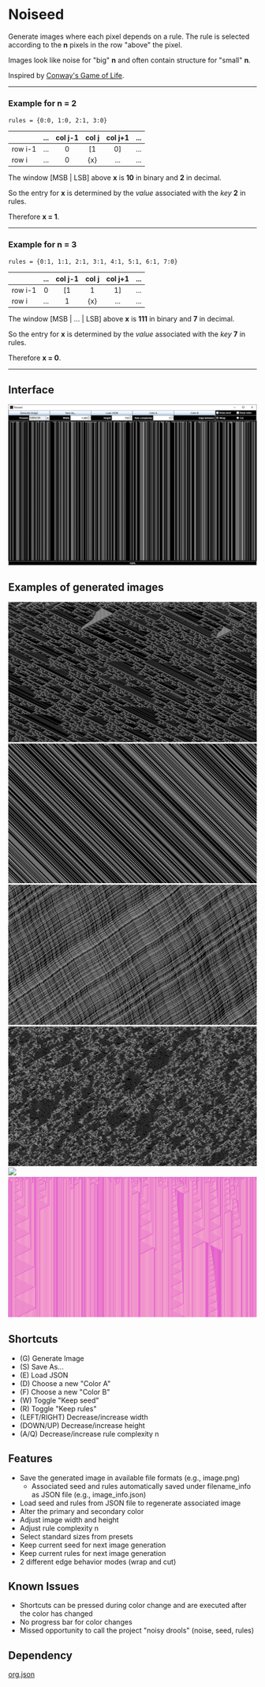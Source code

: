 # Noiseed

Generate images where each pixel depends on a rule.
The rule is selected according to the **n** pixels in the row "above" the pixel.

Images look like noise for "big" **n** and often contain structure for "small" **n**.

Inspired by [Conway's Game of Life](https://en.wikipedia.org/wiki/Conway's_Game_of_Life).

---

### Example for n = 2

~~~
rules = {0:0, 1:0, 2:1, 3:0}
~~~

|       | ...   | col j-1 | col j | col j+1 | ...
| ---   | :---: | :---:   | :---: | :---:   | :---:
row i-1 | ...   | 0       | [1    | 0]      | ...
row i   | ...   | 0       | {x}   | ...     | ...

The window [MSB | LSB] above **x** is **10** in binary and **2** in decimal.

So the entry for **x** is determined by the *value* associated with the *key* **2** in rules.

Therefore **x = 1**.

---

### Example for n = 3

~~~
rules = {0:1, 1:1, 2:1, 3:1, 4:1, 5:1, 6:1, 7:0}
~~~

|       | ...   | col j-1 | col j | col j+1 | ...
| ---   | :---: | :---:   | :---: | :---:   | :---:
row i-1 | 0     | [1      | 1     | 1]      | ...
row i   | ...   | 1       | {x}   | ...     | ...

The window [MSB | ... | LSB] above **x** is **111** in binary and **7** in decimal.

So the entry for **x** is determined by the *value* associated with the *key* **7** in rules.

Therefore **x = 0**.

---

## Interface

![](screenshots/interface.png)

## Examples of generated images

![](screenshots/0.png)
![](screenshots/1.png)
![](screenshots/2.png)
![](screenshots/3.png)
![](screenshots/4.png)
![](screenshots/5.png)

## Shortcuts 

- (G) Generate Image
- (S) Save As...
- (E) Load JSON
- (D) Choose a new "Color A"
- (F) Choose a new "Color B"
- (W) Toggle "Keep seed"
- (R) Toggle "Keep rules"
- (LEFT/RIGHT) Decrease/increase width
- (DOWN/UP) Decrease/increase height
- (A/Q) Decrease/increase rule complexity n

## Features

- Save the generated image in available file formats (e.g., image.png)
    - Associated seed and rules automatically saved under filename_info as JSON file (e.g., image_info.json)
- Load seed and rules from JSON file to regenerate associated image
- Alter the primary and secondary color
- Adjust image width and height
- Adjust rule complexity n
- Select standard sizes from presets
- Keep current seed for next image generation
- Keep current rules for next image generation
- 2 different edge behavior modes (wrap and cut)

## Known Issues

- Shortcuts can be pressed during color change and are executed after the color has changed
- No progress bar for color changes
- Missed opportunity to call the project "noisy drools" (noise, seed, rules)

## Dependency

[org.json](https://github.com/stleary/JSON-java)